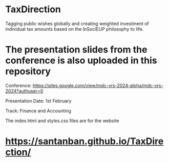 # TaxDirection
Tagging public wishes globally and creating weighted investment of individual tax amounts based on the InSociEUP philosophy to life.

# The presentation slides from the conference is also uploaded in this repository
Conference: https://sites.google.com/view/mdc-vrs-2024-alpha/mdc-vrs-2024?authuser=0

Presentation Date: 1st February

Track: Finance and Accounting



The index.html and styles.css files are for the website
# https://santanban.github.io/TaxDirection/
